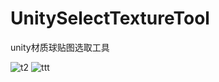 # UnitySelectTextureTool
unity材质球贴图选取工具

![t2](assets/t2-20230218130901-9rndj31.png)
![ttt](assets/ttt-20230218130432-90hqmxk.png)
